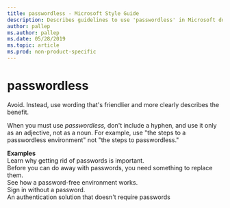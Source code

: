 ```yaml
---
title: passwordless - Microsoft Style Guide
description: Describes guidelines to use 'passwordless' in Microsoft documents and provides alternate usage examples.
author: pallep
ms.author: pallep
ms.date: 05/28/2019
ms.topic: article
ms.prod: non-product-specific
---
```


# passwordless

Avoid. Instead, use wording that's friendlier and more clearly describes the benefit. 

When you must use *passwordless,* don't include a hyphen, and use it only as an adjective, 
not as a noun. For example, use "the steps to a passwordless environment" not "the steps to passwordless."   

**Examples**  
Learn why getting rid of passwords is important.  
Before you can do away with passwords, you need something to replace them.  
See how a password-free environment works.  
Sign in without a password.  
An authentication solution that doesn't require passwords  
